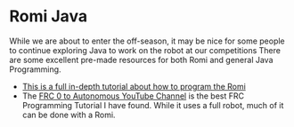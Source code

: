 # Romi Java
While we are about to enter the off-season, it may be nice for some people to continue exploring Java to work on the robot at our competitions
There are some excellent pre-made resources for both Romi and general Java Programming.

- [This is a full in-depth tutorial about how to program the Romi](https://github.com/czbeatty/FRC-Romi-Programming-Course/blob/main/Lessons/Romi%20Lesson%201%20-%20Getting%20Started.pdf)
- The [FRC 0 to Autonomous YouTube Channel](https://www.youtube.com/@0ToAuto) is the best FRC Programming Tutorial I have found. While it uses a full robot, much of it can be done with a Romi.
